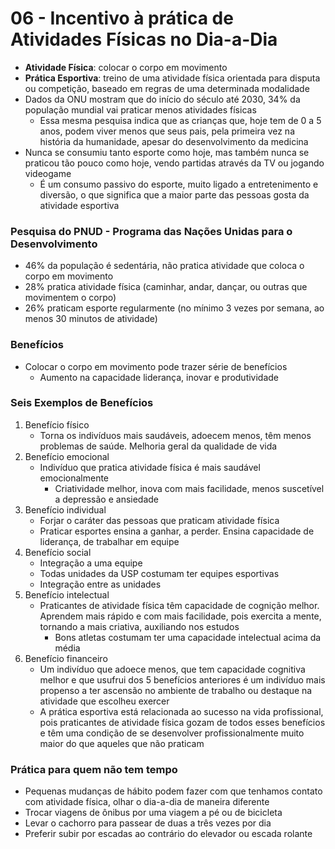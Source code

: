 # 06 - Incentivo à prática de Atividades Físicas no Dia-a-Dia
* **Atividade Física**: colocar o corpo em movimento
* **Prática Esportiva**: treino de uma atividade física orientada para disputa ou competição, baseado em regras de uma determinada modalidade
* Dados da ONU mostram que do início do século até 2030, 34% da população mundial vai praticar menos atividades físicas
    * Essa mesma pesquisa indica que as crianças que, hoje tem de 0 a 5 anos, podem viver menos que seus pais, pela primeira vez na história da humanidade, apesar do desenvolvimento da medicina
* Nunca se consumiu tanto esporte como hoje, mas também nunca se praticou tão pouco como hoje, vendo partidas através da TV ou jogando videogame
    * É um consumo passivo do esporte, muito ligado a entretenimento e diversão, o que significa que a maior parte das pessoas gosta da atividade esportiva

### Pesquisa do PNUD - Programa das Nações Unidas para o Desenvolvimento
* 46% da população é sedentária, não pratica atividade que coloca o corpo em movimento
* 28% pratica atividade física (caminhar, andar, dançar, ou outras que movimentem o corpo)
* 26% praticam esporte regularmente (no mínimo 3 vezes por semana, ao menos 30 minutos de atividade)

### Benefícios
* Colocar o corpo em movimento pode trazer série de benefícios
    * Aumento na capacidade liderança, inovar e produtividade

### Seis Exemplos de Benefícios
1. Benefício físico
    * Torna os indivíduos mais saudáveis, adoecem menos, têm menos problemas de saúde. Melhoria geral da qualidade de vida
2. Benefício emocional
    * Indivíduo que pratica atividade física é mais saudável emocionalmente
        * Criatividade melhor, inova com mais facilidade, menos suscetível a depressão e ansiedade
3. Benefício individual
    * Forjar o caráter das pessoas que praticam atividade física
    * Praticar esportes ensina a ganhar, a perder. Ensina capacidade de liderança, de trabalhar em equipe
4. Benefício social
    * Integração a uma equipe
    * Todas unidades da USP costumam ter equipes esportivas
    * Integração entre as unidades
5. Benefício intelectual
    * Praticantes de atividade física têm capacidade de cognição melhor. Aprendem mais rápido e com mais facilidade, pois exercita a mente, tornando a mais criativa, auxiliando nos estudos
        * Bons atletas costumam ter uma capacidade intelectual acima da média
6. Benefício financeiro
    * Um indivíduo que adoece menos, que tem capacidade cognitiva melhor e que usufrui dos 5 benefícios anteriores é um indivíduo mais propenso a ter ascensão no ambiente de trabalho ou destaque na atividade que escolheu exercer
    * A prática esportiva está relacionada ao sucesso na vida profissional, pois praticantes de atividade física gozam de todos esses benefícios e têm uma condição de se desenvolver profissionalmente muito maior do que aqueles que não praticam

### Prática para quem não tem tempo
* Pequenas mudanças de hábito podem fazer com que tenhamos contato com atividade física, olhar o dia-a-dia de maneira diferente
* Trocar viagens de ônibus por uma viagem a pé ou de bicicleta
* Levar o cachorro para passear de duas a três vezes por dia
* Preferir subir por escadas ao contrário do elevador ou escada rolante